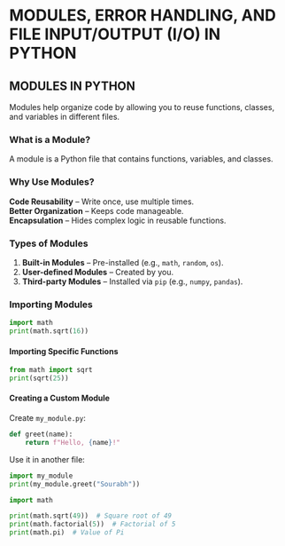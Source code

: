 # **MODULES, ERROR HANDLING, AND FILE INPUT/OUTPUT (I/O) IN PYTHON**
## **MODULES IN PYTHON**
Modules help organize code by allowing you to reuse functions, classes, and variables in different files.

### **What is a Module?**
A module is a Python file that contains functions, variables, and classes.

### **Why Use Modules?**
**Code Reusability** – Write once, use multiple times.  
**Better Organization** – Keeps code manageable.  
**Encapsulation** – Hides complex logic in reusable functions.  

### **Types of Modules**
1. **Built-in Modules** – Pre-installed (e.g., `math`, `random`, `os`).  
2. **User-defined Modules** – Created by you.  
3. **Third-party Modules** – Installed via `pip` (e.g., `numpy`, `pandas`).  

### **Importing Modules**
```python
import math
print(math.sqrt(16)) 
```

#### **Importing Specific Functions**
```python
from math import sqrt
print(sqrt(25))  
```

#### **Creating a Custom Module**
Create `my_module.py`:
```python
def greet(name):
    return f"Hello, {name}!"
```
Use it in another file:
```python
import my_module
print(my_module.greet("Sourabh"))  
```
```python
import math

print(math.sqrt(49))  # Square root of 49
print(math.factorial(5))  # Factorial of 5
print(math.pi)  # Value of Pi
```
